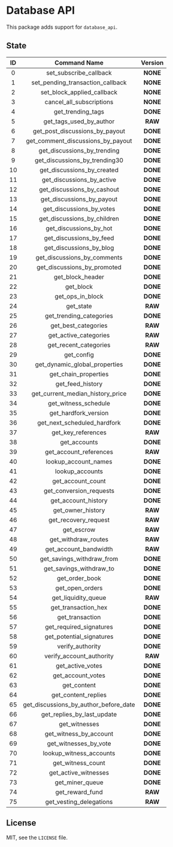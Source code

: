 # Database API

This package adds support for `database_api`.

## State 

| **ID** | **Command Name** | **Version** |
| :-: | :-: | :-: |
| 0 | set_subscribe_callback | **NONE** |
| 1 | set_pending_transaction_callback | **NONE** |
| 2 | set_block_applied_callback | **NONE** |
| 3 | cancel_all_subscriptions | **NONE** |
| 4 | get_trending_tags | **DONE** |
| 5 | get_tags_used_by_author | **RAW** |
| 6 | get_post_discussions_by_payout | **DONE** |
| 7 | get_comment_discussions_by_payout | **DONE** |
| 8 | get_discussions_by_trending | **DONE** |
| 9 | get_discussions_by_trending30 | **DONE** |
| 10 | get_discussions_by_created | **DONE** |
| 11 | get_discussions_by_active | **DONE** |
| 12 | get_discussions_by_cashout | **DONE** |
| 13 | get_discussions_by_payout | **DONE** |
| 14 | get_discussions_by_votes | **DONE** |
| 15 | get_discussions_by_children | **DONE** |
| 16 | get_discussions_by_hot | **DONE** |
| 17 | get_discussions_by_feed | **DONE** |
| 18 | get_discussions_by_blog | **DONE** |
| 19 | get_discussions_by_comments | **DONE** |
| 20 | get_discussions_by_promoted | **DONE** |
| 21 | get_block_header | **DONE** |
| 22 | get_block | **DONE** |
| 23 | get_ops_in_block | **DONE** |
| 24 | get_state | **RAW** |
| 25 | get_trending_categories | **DONE** |
| 26 | get_best_categories | **RAW** |
| 27 | get_active_categories | **RAW** |
| 28 | get_recent_categories | **RAW** |
| 29 | get_config | **DONE** |
| 30 | get_dynamic_global_properties | **DONE** |
| 31 | get_chain_properties | **DONE** |
| 32 | get_feed_history | **DONE** |
| 33 | get_current_median_history_price | **DONE** |
| 34 | get_witness_schedule | **DONE** |
| 35 | get_hardfork_version | **DONE** |
| 36 | get_next_scheduled_hardfork | **DONE** |
| 37 | get_key_references | **RAW** |
| 38 | get_accounts | **DONE** |
| 39 | get_account_references | **RAW** |
| 40 | lookup_account_names | **DONE** |
| 41 | lookup_accounts | **DONE** |
| 42 | get_account_count | **DONE** |
| 43 | get_conversion_requests | **DONE** |
| 44 | get_account_history | **DONE** |
| 45 | get_owner_history | **RAW** |
| 46 | get_recovery_request | **RAW** |
| 47 | get_escrow | **RAW** |
| 48 | get_withdraw_routes | **RAW** |
| 49 | get_account_bandwidth | **RAW** |
| 50 | get_savings_withdraw_from | **DONE** |
| 51 | get_savings_withdraw_to | **DONE** |
| 52 | get_order_book | **DONE** |
| 53 | get_open_orders | **DONE** |
| 54 | get_liquidity_queue | **RAW** |
| 55 | get_transaction_hex | **DONE** |
| 56 | get_transaction | **DONE** |
| 57 | get_required_signatures | **DONE** |
| 58 | get_potential_signatures | **DONE** |
| 59 | verify_authority | **DONE** |
| 60 | verify_account_authority  | **RAW** |
| 61 | get_active_votes | **DONE** |
| 62 | get_account_votes | **DONE** |
| 63 | get_content | **DONE** |
| 64 | get_content_replies | **DONE** |
| 65 | get_discussions_by_author_before_date | **DONE** |
| 66 | get_replies_by_last_update | **DONE** |
| 67 | get_witnesses | **DONE** |
| 68 | get_witness_by_account | **DONE** |
| 69 | get_witnesses_by_vote | **DONE** |
| 70 | lookup_witness_accounts | **DONE** |
| 71 | get_witness_count | **DONE** |
| 72 | get_active_witnesses | **DONE** |
| 73 | get_miner_queue | **DONE** |
| 74 | get_reward_fund | **RAW** |
| 75 | get_vesting_delegations | **RAW** |

## License

MIT, see the `LICENSE` file.